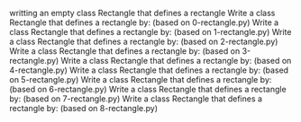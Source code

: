writting an empty class Rectangle that defines a rectangle Write a class Rectangle that defines a rectangle by: (based on 0-rectangle.py) Write a class Rectangle that defines a rectangle by: (based on 1-rectangle.py) Write a class Rectangle that defines a rectangle by: (based on 2-rectangle.py) Write a class Rectangle that defines a rectangle by: (based on 3-rectangle.py) Write a class Rectangle that defines a rectangle by: (based on 4-rectangle.py) Write a class Rectangle that defines a rectangle by: (based on 5-rectangle.py) Write a class Rectangle that defines a rectangle by: (based on 6-rectangle.py) Write a class Rectangle that defines a rectangle by: (based on 7-rectangle.py) Write a class Rectangle that defines a rectangle by: (based on 8-rectangle.py)
